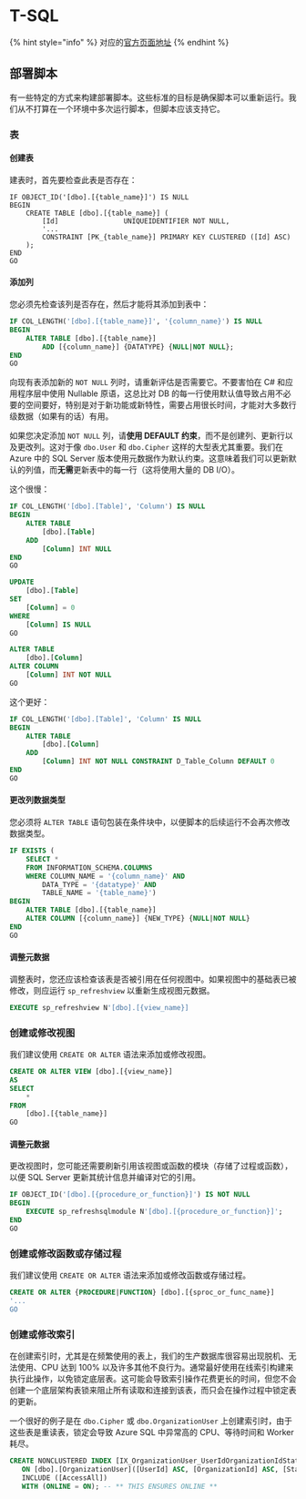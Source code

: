 # T-SQL

{% hint style="info" %}
对应的[官方页面地址](https://contributing.bitwarden.com/code-style/sql/)
{% endhint %}

## 部署脚本 <a href="#deployment-scripts" id="deployment-scripts"></a>

有一些特定的方式来构建部署脚本。这些标准的目标是确保脚本可以重新运行。我们从不打算在一个环境中多次运行脚本，但脚本应该支持它。

### 表 <a href="#tables" id="tables"></a>

#### 创建表 <a href="#creating-a-table" id="creating-a-table"></a>

建表时，首先要检查此表是否存在：

```plsql
IF OBJECT_ID('[dbo].[{table_name}]') IS NULL
BEGIN
    CREATE TABLE [dbo].[{table_name}] (
        [Id]                UNIQUEIDENTIFIER NOT NULL,
        '...
        CONSTRAINT [PK_{table_name}] PRIMARY KEY CLUSTERED ([Id] ASC)
    );
END
GO
```

#### 添加列 <a href="#adding-a-column-to-a-table" id="adding-a-column-to-a-table"></a>

您必须先检查该列是否存在，然后才能将其添加到表中：

```sql
IF COL_LENGTH('[dbo].[{table_name}]', '{column_name}') IS NULL
BEGIN
    ALTER TABLE [dbo].[{table_name}]
        ADD [{column_name}] {DATATYPE} {NULL|NOT NULL};
END
GO
```

向现有表添加新的 `NOT NULL` 列时，请重新评估是否需要它。不要害怕在 C# 和应用程序层中使用 Nullable 原语，这总比对 DB 的每一行使用默认值导致占用不必要的空间要好，特别是对于新功能或新特性，需要占用很长时间，才能对大多数行级数据（如果有的话）有用。

如果您决定添加 `NOT NULL` 列，请**使用 DEFAULT 约束**，而不是创建列、更新行以及更改列。这对于像 `dbo.User` 和 `dbo.Cipher` 这样的大型表尤其重要。我们在 Azure 中的 SQL Server 版本使用元数据作为默认约束。这意味着我们可以更新默认的列值，而**无需**更新表中的每一行（这将使用大量的 DB I/O）。

这个很慢：

```sql
IF COL_LENGTH('[dbo].[Table]', 'Column') IS NULL
BEGIN
    ALTER TABLE
        [dbo].[Table]
    ADD
        [Column] INT NULL
END
GO

UPDATE
    [dbo].[Table]
SET
    [Column] = 0
WHERE
    [Column] IS NULL
GO

ALTER TABLE
    [dbo].[Column]
ALTER COLUMN
    [Column] INT NOT NULL
GO
```

这个更好：

```sql
IF COL_LENGTH('[dbo].[Table]', 'Column' IS NULL
BEGIN
    ALTER TABLE
        [dbo].[Column]
    ADD
        [Column] INT NOT NULL CONSTRAINT D_Table_Column DEFAULT 0
END
GO
```

#### 更改列数据类型 <a href="#changing-a-column-data-type" id="changing-a-column-data-type"></a>

您必须将 `ALTER TABLE` 语句包装在条件块中，以便脚本的后续运行不会再次修改数据类型。

```sql
IF EXISTS (
    SELECT *
    FROM INFORMATION_SCHEMA.COLUMNS
    WHERE COLUMN_NAME = '{column_name}' AND
        DATA_TYPE = '{datatype}' AND
        TABLE_NAME = '{table_name}')
BEGIN
    ALTER TABLE [dbo].[{table_name}]
    ALTER COLUMN [{column_name}] {NEW_TYPE} {NULL|NOT NULL}
END
GO
```

#### 调整元数据 <a href="#adjusting-metadata" id="adjusting-metadata"></a>

调整表时，您还应该检查该表是否被引用在任何视图中。如果视图中的基础表已被修改，则应运行 `sp_refreshview` 以重新生成视图元数据。

```sql
EXECUTE sp_refreshview N'[dbo].[{view_name}]
```

### 创建或修改视图 <a href="#create-or-modify-a-view" id="create-or-modify-a-view"></a>

我们建议使用 `CREATE OR ALTER` 语法来添加或修改视图。

```sql
CREATE OR ALTER VIEW [dbo].[{view_name}]
AS
SELECT
    *
FROM
    [dbo].[{table_name}]
GO
```

#### 调整元数据 <a href="#adjusting-metadata" id="adjusting-metadata"></a>

更改视图时，您可能还需要刷新引用该视图或函数的模块（存储了过程或函数），以便 SQL Server 更新其统计信息并编译对它的引用。

```sql
IF OBJECT_ID('[dbo].[{procedure_or_function}]') IS NOT NULL
BEGIN
    EXECUTE sp_refreshsqlmodule N'[dbo].[{procedure_or_function}]';
END
GO
```

### 创建或修改函数或存储过程 <a href="#create-or-modify-a-function-or-stored-procedure" id="create-or-modify-a-function-or-stored-procedure"></a>

我们建议使用 `CREATE OR ALTER` 语法来添加或修改函数或存储过程。

```sql
CREATE OR ALTER {PROCEDURE|FUNCTION} [dbo].[{sproc_or_func_name}]
'...
GO
```

### 创建或修改索引 <a href="#create-or-modify-an-index" id="create-or-modify-an-index"></a>

在创建索引时，尤其是在频繁使用的表上，我们的生产数据库很容易出现脱机、无法使用、CPU 达到 100% 以及许多其他不良行为。通常最好使用在线索引构建来执行此操作，以免锁定底层表。这可能会导致索引操作花费更长的时间，但您不会创建一个底层架构表锁来阻止所有读取和连接到该表，而只会在操作过程中锁定表的更新。

一个很好的例子是在 `dbo.Cipher` 或 `dbo.OrganizationUser` 上创建索引时，由于这些表是重读表，锁定会导致 Azure SQL 中异常高的 CPU、等待时间和 Worker 耗尽。

```sql
CREATE NONCLUSTERED INDEX [IX_OrganizationUser_UserIdOrganizationIdStatus]
   ON [dbo].[OrganizationUser]([UserId] ASC, [OrganizationId] ASC, [Status] ASC)
   INCLUDE ([AccessAll])
   WITH (ONLINE = ON); -- ** THIS ENSURES ONLINE **
```
